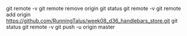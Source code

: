 git remote -v
git remote remove origin
git status
git remote -v
git remote add origin https://github.com/RunningTalus/week08_d36_handlebars_store.git
git status
git remote -v
git push -u origin master